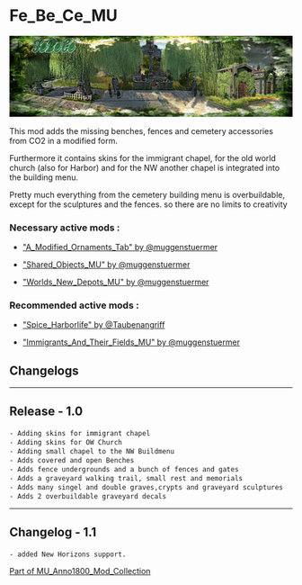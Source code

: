 # Fe_Be_Ce_MU

![](../doc/febece_banner.jpg)

This mod adds the missing benches, fences and cemetery accessories from CO2 in a modified form.

Furthermore it contains skins for the immigrant chapel, for the old world church (also for Harbor) and for the NW another chapel is integrated into the building menu.

Pretty much everything from the cemetery building menu is overbuildable, except for the sculptures and the fences.
so there are no limits to creativity



### Necessary active mods :

- ["A_Modified_Ornaments_Tab" by @muggenstuermer](https://mod.io/g/anno-1800/m/amodifiedornamentstabmu)

- ["Shared_Objects_MU" by @muggenstuermer](https://mod.io/g/anno-1800/m/sharedobjectsmu)

- ["Worlds_New_Depots_MU" by @muggenstuermer](https://mod.io/g/anno-1800/m/worldsnewdepotsmu)



### Recommended active mods :

- ["Spice_Harborlife" by @Taubenangriff](https://mod.io/g/anno-1800/m/harborlife)

- ["Immigrants_And_Their_Fields_MU" by @muggenstuermer](https://mod.io/g/anno-1800/m/immigrantsandtheirfieldsmu)


## Changelogs

---------------------------
Release - 1.0
---------------------------
	- Adding skins for immigrant chapel
	- Adding skins for OW Church
	- Adding small chapel to the NW Buildmenu
	- Adds covered and open Benches
	- Adds fence undergrounds and a bunch of fences and gates
	- Adds a graveyard walking trail, small rest and memorials 
	- Adds many singel and double graves,crypts and graveyard sculptures
	- Adds 2 overbuildable graveyard decals
	
---------------------------
Changelog - 1.1
---------------------------
	- added New Horizons support.
	
	
[Part of MU_Anno1800_Mod_Collection](https://github.com/muggenstuermer/MU_Anno1800_Mod_Collection)